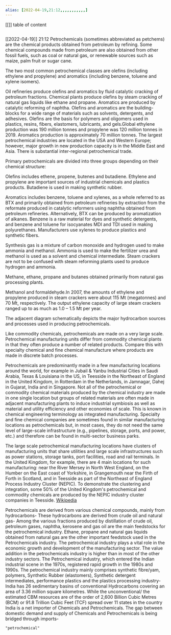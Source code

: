 ```yaml
---
alias: [2022-04-19,21:12,,,,,,,,,,,]
---
```

[[]]
table of content
```toc
```

[[2022-04-19]] 21:12
Petrochemicals (sometimes abbreviated as petchems) are the chemical products obtained from petroleum by refining. Some chemical compounds made from petroleum are also obtained from other fossil fuels, such as coal or natural gas, or renewable sources such as maize, palm fruit or sugar cane.

The two most common petrochemical classes are olefins (including ethylene and propylene) and aromatics (including benzene, toluene and xylene isomers).

Oil refineries produce olefins and aromatics by fluid catalytic cracking of petroleum fractions. Chemical plants produce olefins by steam cracking of natural gas liquids like ethane and propane. Aromatics are produced by catalytic reforming of naphtha. Olefins and aromatics are the building-blocks for a wide range of materials such as solvents, detergents, and adhesives. Olefins are the basis for polymers and oligomers used in plastics, resins, fibers, elastomers, lubricants, and gels.Global ethylene production was 190 million tonnes and propylene was 120 million tonnes in 2019. Aromatics production is approximately 70 million tonnes. The largest petrochemical industries are located in the USA and Western Europe; however, major growth in new production capacity is in the Middle East and Asia. There is substantial inter-regional petrochemical trade.

Primary petrochemicals are divided into three groups depending on their chemical structure:



Olefins includes ethene, propene, butenes and butadiene. Ethylene and propylene are important sources of industrial chemicals and plastics products. Butadiene is used in making synthetic rubber.

Aromatics includes benzene, toluene and xylenes, as a whole referred to as BTX and primarily obtained from petroleum refineries by extraction from the reformate produced in catalytic reformers using naphtha obtained from petroleum refineries. Alternatively, BTX can be produced by aromatization of alkanes. Benzene is a raw material for dyes and synthetic detergents, and benzene and toluene for isocyanates MDI and TDI used in making polyurethanes. Manufacturers use xylenes to produce plastics and synthetic fibers.

Synthesis gas is a mixture of carbon monoxide and hydrogen used to make ammonia and methanol. Ammonia is used to make the fertilizer urea and methanol is used as a solvent and chemical intermediate. Steam crackers are not to be confused with steam reforming plants used to produce hydrogen and ammonia.

Methane, ethane, propane and butanes obtained primarily from natural gas processing plants.

Methanol and formaldehyde.In 2007, the amounts of ethylene and propylene produced in steam crackers were about 115 Mt (megatonnes) and 70 Mt, respectively. The output ethylene capacity of large steam crackers ranged up to as much as 1.0 – 1.5 Mt per year.

The adjacent diagram schematically depicts the major hydrocarbon sources and processes used in producing petrochemicals.

Like commodity chemicals, petrochemicals are made on a very large scale. Petrochemical manufacturing units differ from commodity chemical plants in that they often produce a number of related products. Compare this with specialty chemical and fine chemical manufacture where products are made in discrete batch processes.

Petrochemicals are predominantly made in a few manufacturing locations around the world, for example in Jubail & Yanbu Industrial Cities in Saudi Arabia, Texas & Louisiana in the US, in Teesside in the Northeast of England in the United Kingdom, in Rotterdam in the Netherlands, in Jamnagar, Dahej in Gujarat, India and in Singapore. Not all of the petrochemical or commodity chemical materials produced by the chemical industry are made in one single location but groups of related materials are often made in adjacent manufacturing plants to induce industrial symbiosis as well as material and utility efficiency and other economies of scale. This is known in chemical engineering terminology as integrated manufacturing. Specialty and fine chemical companies are sometimes found in similar manufacturing locations as petrochemicals but, in most cases, they do not need the same level of large-scale infrastructure (e.g., pipelines, storage, ports, and power, etc.) and therefore can be found in multi-sector business parks.

The large scale petrochemical manufacturing locations have clusters of manufacturing units that share utilities and large scale infrastructures such as power stations, storage tanks, port facilities, road and rail terminals. In the United Kingdom, for example, there are 4 main locations for such manufacturing: near the River Mersey in North West England, on the Humber on the East coast of Yorkshire, in Grangemouth near the Firth of Forth in Scotland, and in Teesside as part of the Northeast of England Process Industry Cluster (NEPIC). To demonstrate the clustering and integration, some 50% of the United Kingdom's petrochemical and commodity chemicals are produced by the NEPIC industry cluster companies in Teesside.
[Wikipedia](https://en.wikipedia.org/wiki/Petrochemical)

Petrochemicals are derived from various chemical compounds, mainly from hydrocarbons-
These hydrocarbons are derived from crude oil and natural gas-
Among the various fractions produced by distillation of crude oil, petroleum gases, naphtha, kerosene and gas oil are the main feedstocks for the petrochemical industry.
Ethane, propane and natural gas liquids obtained from natural gas are the other important feedstock used in the Petrochemicals industry.
The petrochemical industry plays a vital role in the economic growth and development of the manufacturing sector.
The value addition in the petrochemicals industry is higher than in most of the other industry sectors.
The Petrochemical industry, which entered the Indian industrial scene in the 1970s, registered rapid growth in the 1980s and 1990s.
The petrochemical industry mainly comprises synthetic fibre/yam, polymers, Synthetic Rubber (elastomers), Synthetic detergent intermediates, performance plastics and the plastics processing industry-
India has 26 sedimentary basins of conventional Hydrocarbons covering an area of 3.36 million square kilometres.
While the unconventional/ the estimated CBM resources are of the order of 2,600 Billion Cubic Metres (BCM) or 91.8 Trillion Cubic Feet (TCF) spread over 11 states in the country
India is a net importer of Chemicals and Petrochemicals.
The gap between domestic demand and supply of Chemicals and Petrochemicals is being bridged through imports-
```query
"petrochemical"
```